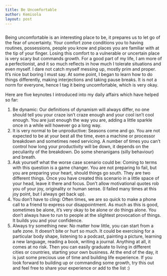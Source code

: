 ```yaml
---
title: Be Uncomfortable
author: Kemisola
layout: post
---
```


<span class="image right"><img src="{{ 'assets/images/BeUncomfortable.jpg' | relative_url }}" alt="" /></span>

Being uncomfortable is an interesting place to be, it prepares us to let go of the fear of uncertainty. Your comfort zone conditions you to having routines, possessions, people you know and places you are familiar with at the tip of your finger. Losing this comfort to a vulnerable or uncertain place is very scary but commands growth.
For a good part of my life, I am more of a perfectionist, and it so much reflects in how much I tolerate situations and even myself. I dare not catch myself messing up, mostly prim and proper. It’s nice but boring I must say. At some point, I began to learn how to do things differently, making interjections and taking pause breaks. It is not a norm for everyone, hence I tag it being uncomfortable, which is very okay.

Here are five keynotes I introduced into my daily affairs which have helped so far:
1. Be dynamic:
Our definitions of dynamism will always differ, no one should tell you your craze isn’t craze enough and your cool isn’t cool enough. You are just enough the way you are, adding a little sparkle once in a while will however go a long way.
2. It is very normal to be unproductive:
Seasons come and go. You are not expected to be at your best all the time, even a machine or processor breakdown and sometimes need servicing. A number of times you can’t control how long your productivity will be down, it depends on the peculiarity of the breakdown. Do some shenanigans (silly behaviour) and breath.
3. Ask yourself what the worse case scenario could be:
Coming to terms with this question is a game changer. You are not preparing to fail, but you are preparing your heart, should things go south. They are two different things. Once you have created this scenario in a little space of your head, leave it there and focus. Don’t allow motivational quotes rob you of your joy, originality or human sense. (I failed many times at this joy point, but I always get back up).
4. You don’t have to cling:
Often times, we are so quick to make a phone call to a friend to express our disappointment. As much as this is good, sometimes be alone, it’s very okay to be alone or do things alone. You don’t always have to run to people at the slightest provocation of things. It builds you and your confidence.
5. Always try something new:
No matter how little, you can start from a safe zone. It doesn’t bite or hurt so much. It could be exercising for a particular body shape, listening to a podcast, painting a picture, learning a new language, reading a book, writing a journal. Anything at all, it comes at no risk. Then you can easily graduate to living in different cities or countries, starting your own business. At the end of the day, it is just some precious use of time and building life experience.
If you look forward to building up or commanding some growth, try this out and feel free to share your experience or add to the list :)